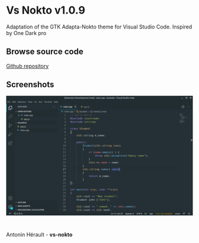 # Vs Nokto **v1.0.9**
Adaptation of the GTK Adapta-Nokto theme for Visual Studio Code. Inspired by One Dark pro

## Browse source code
[Github repository](https://github.com/antoninhrlt/vs-nokto)

## Screenshots
![Screenshot](https://raw.githubusercontent.com/antoninhrlt/vs-nokto/main/screenshots/screenshot.png)

#
Antonin Hérault - **vs-nokto**
